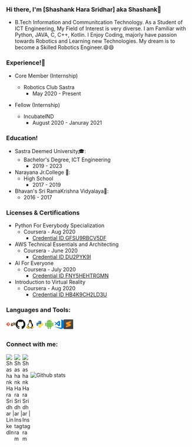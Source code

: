### Hi there, I'm [Shashank Hara Sridhar] aka Shashank👋
- B.Tech Information and Communitcation Technology. As a Student of ICT Engineering, My Field of Interest is very diverse. I am Familiar with Python, JAVA, C, C++, Kotlin. I Enjoy Coding, majorly have passion towards Robotics and Learning new Technologies. My dream is to become a Skilled Robotics Engineer.:smile::smile:

### Experience!:briefcase:
  - Core Member (Internship)
    - Robotics Club Sastra
      - May 2020 - Present

  - Fellow (Internship)
    - IncubateIND
      - August 2020 - Januray 2021

### Education!
  - Sastra Deemed University:mortar_board::
    - Bachelor's Degree, ICT Engineering
      - 2019 - 2023
  - Narayana Jr.College :school_satchel::
    - High School 
      - 2017 - 2019
  - Bhavan's Sri RamaKrishna Vidyalaya:school::
     - 2016 - 2017

### Licenses & Certifications
  - Python For Everybody Specialization
    - Coursera - Aug 2020
      - [Credential ID GFSU9RBCV5DF](https://www.coursera.org/account/accomplishments/specialization/certificate/GFSU9RBCV5DF)
  - AWS Technical Essentials and Architecting
    - Coursera - June 2020
      - [Credential ID DU2PYK9I](https://drive.google.com/file/d/183oGrley9EHkHigEoo6Tsx6V6_CBJU9Y/view)
  - AI For Everyone
    - Coursera - July 2020
      - [Credential ID FNY5HEHTRGMN](https://www.coursera.org/account/accomplishments/certificate/FNY5HEHTRGMN)
  - Introduction to Virtual Reality
    - Coursera - Aug 2020
      - [Credential ID HB4K9CH2LD3U](https://www.coursera.org/account/accomplishments/certificate/HB4K9CH2LD3U)      

  
### Languages and Tools:

<img align="left" alt="Git" width="26px" src="https://raw.githubusercontent.com/github/explore/80688e429a7d4ef2fca1e82350fe8e3517d3494d/topics/git/git.png" />
<img align="left" alt="GitHub" width="26px" src="https://raw.githubusercontent.com/github/explore/78df643247d429f6cc873026c0622819ad797942/topics/github/github.png" />
<img align="left" alt="Linux" width="26px" src="https://raw.githubusercontent.com/github/explore/master/topics/linux/linux.png" />
<img align="left" alt="Python" width="26px" src="https://raw.githubusercontent.com/github/explore/master/topics/python/python.png" />
<img align="left" alt="Android" width="26px" src="https://raw.githubusercontent.com/github/explore/master/topics/android/android.png" />
<img align="left" alt="Visual Studio Code" width="26px" src="https://raw.githubusercontent.com/github/explore/80688e429a7d4ef2fca1e82350fe8e3517d3494d/topics/visual-studio-code/visual-studio-code.png" />
<img align="left" alt="Sublime Text" width="26px" src="https://raw.githubusercontent.com/github/explore/master/topics/sublime-text/sublime-text.png" />

<br />
<br />

### Connect with me:

[<img align="left" alt="Shashank Hara Sridhar | LinkedIn" width="22px" src="https://cdn.jsdelivr.net/npm/simple-icons@3.3.0/icons/linkedin.svg" />][linkedin]
[<img align="left" alt="Shashank Hara Sridhar | Instagram" width="22px" src="https://cdn.jsdelivr.net/npm/simple-icons@v3/icons/instagram.svg" />][instagram]
[<img align="left" alt="Shashank Hara Sridhar | Instagram" width="22px" src="https://cdn.jsdelivr.net/npm/simple-icons@v3/icons/medium.svg" />][medium]


<br />
<br />



[linkedin]: https://www.linkedin.com/in/shashank-hara-sridhar-a9761a1a6/
[medium]: https://t.me/Karthik_Mothiki
[instagram]: https://www.instagram.com/karthik_mothiki/
![Github stats](https://github-readme-stats.vercel.app/api?username=hshashank06)

